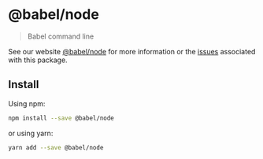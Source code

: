 # @babel/node

> Babel command line

See our website [@babel/node](https://new.babeljs.io/docs/en/next/babel-node.html) for more information or the [issues](https://github.com/babel/babel/issues?utf8=%E2%9C%93&q=is%3Aissue+label%3A%22area%3A%20node%22+is%3Aopen) associated with this package.

## Install

Using npm:

```sh
npm install --save @babel/node
```

or using yarn:

```sh
yarn add --save @babel/node
```
